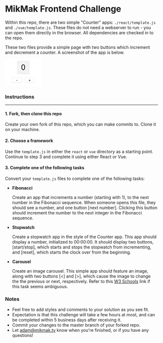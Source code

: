 # MikMak Frontend Challenge

Within this repo, there are two simple "Counter" apps: `./react/template.js` and `./vue/template.js`. These files do not need a webserver to run - you can open them directly in the browser. All dependencies are checked in to the repo.

These two files provide a simple page with two buttons which increment and decrement a counter. A screenshot of the app is below.

![alt text](./images/counter-sm.png)

### Instructions
---

#### 1. Fork, then clone this repo

Create your own fork of this repo, which you can make commits to. Clone it on your machine.

#### 2. Choose a framework

Use the `template.js` in either the `react` or `vue` directory as a starting point. Continue to step 3 and complete it using either React or Vue. 

#### 3. Complete one of the following tasks

Convert your `template.js` files to complete one of the following tasks:

* __Fibonacci__

   Create an app that increments a number (starting with 1), to the next number in the Fibonacci sequence. When someone opens this file, they should see a number, and one button  [next number]. Clicking this button should increment the number to the next integer in the Fibonacci sequence.  


* __Stopwatch__

   Create a stopwatch app in the style of the Counter app. This app should display a number, initialized to 00:00:00. It should display two buttons, [start/stop], which starts and stops the stopwatch from incrementing, and [reset], which starts the clock over from the beginning. 


* __Carousel__

   Create an image carousel. This simple app should feature an image, along with two buttons [<] and [>], which cause the image to change the the previous or next, respectively. Refer to this [W3 Schools](https://www.w3schools.com/howto/howto_js_slideshow.asp) link if this task seems ambiguous. 
  
   
### Notes

* Feel free to add styles and comments to your solution as you see fit. 
* Expectation is that this challenge will take a few hours at most, and can be completed within 5 business days after receiving it. 
* Commit your changes to the master branch of your forked repo.
* Let adam@mikmak.tv know when you're finished, or if you have any questions!